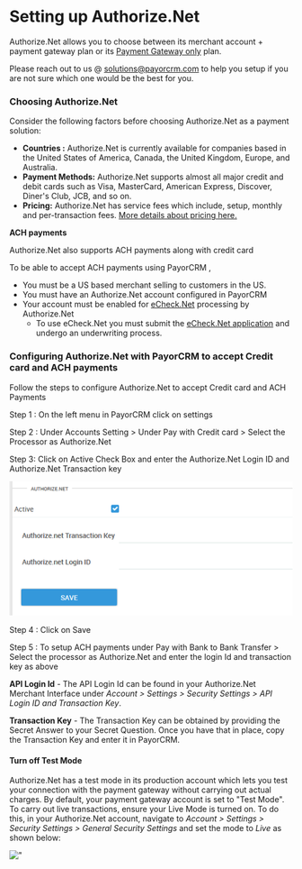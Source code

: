 # Setting up Authorize.Net



Authorize.Net allows you to choose between its merchant account + payment gateway plan or its [Payment Gateway only](https://www.authorize.net/solutions/merchantsolutions/pricing/?p=gwo)  plan.

Please reach out to us @ solutions@payorcrm.com to help you setup if you are not sure which one would be the best for you.

### Choosing Authorize.Net <a id="choosing-authorize-net"></a>

Consider the following factors before choosing Authorize.Net as a payment solution:

* **Countries :** Authorize.Net is currently available for companies based in the United States of America, Canada, the United Kingdom, Europe, and Australia.
* **Payment Methods:** Authorize.Net supports almost all major credit and debit cards such as Visa, MasterCard, American Express, Discover, Diner's Club, JCB, and so on.
* **Pricing:** Authorize.Net has service fees which include, setup, monthly and per-transaction fees. [More details about pricing here.](https://www.authorize.net/solutions/merchantsolutions/pricing/) 

**ACH payments** 

Authorize.Net also supports ACH payments along with credit card 

To be able to accept ACH payments using PayorCRM ,

* You must be a US based merchant selling to customers in the US.
* You must have an Authorize.Net account configured in PayorCRM
* Your account must be enabled for [eCheck.Net](http://www.authorize.net/solutions/merchantsolutions/merchantservices/echeck/)  processing by Authorize.Net
  * To use eCheck.Net you must submit the [eCheck.Net application](http://www.authorize.net/files/echecknetapplication.pdf)  and undergo an underwriting process.



### Configuring Authorize.Net with PayorCRM to accept Credit card and ACH payments <a id="configuring-authorize-net-with-chargebee"></a>

Follow the steps to configure Authorize.Net to accept Credit card and ACH Payments

Step 1 : On the left menu in PayorCRM click on settings

Step 2 : Under Accounts Setting &gt; Under Pay with Credit card &gt; Select the Processor as Authorize.Net

Step 3: Click on Active Check Box and enter the Authorize.Net Login ID and Authorize.Net Transaction key

![](../.gitbook/assets/image%20%2817%29.png)

Step 4 : Click on Save

Step 5 : To setup ACH payments under Pay with Bank to Bank Transfer &gt; Select the processor as Authorize.Net and enter the login Id and transaction key as above

**API Login Id** - The API Login Id can be found in your Authorize.Net Merchant Interface under _Account &gt; Settings &gt; Security Settings &gt; API Login ID and Transaction Key_.

**Transaction Key** - The Transaction Key can be obtained by providing the Secret Answer to your Secret Question. Once you have that in place, copy the Transaction Key and enter it in PayorCRM.



#### Turn off Test Mode

Authorize.Net has a test mode in its production account which lets you test your connection with the payment gateway without carrying out actual charges. By default, your payment gateway account is set to "Test Mode". To carry out live transactions, ensure your Live Mode is turned on. To do this, in your Authorize.Net account, navigate to _Account &gt; Settings &gt; Security Settings &gt; General Security Settings_ and set the mode to _Live_ as shown below: 

![&quot;](https://www.chargebee.com/docs/assets/screenshots/images/authorize/testmode.png)



